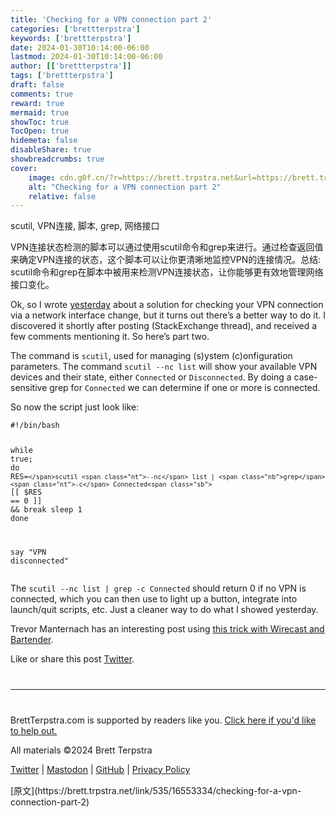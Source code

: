 ```yaml
---
title: 'Checking for a VPN connection part 2'
categories: ['brettterpstra']
keywords: ['brettterpstra']
date: 2024-01-30T10:14:00-06:00
lastmod: 2024-01-30T10:14:00-06:00
author: [['brettterpstra']]
tags: ['brettterpstra']
draft: false 
comments: true
reward: true 
mermaid: true 
showToc: true 
TocOpen: true 
hidemeta: false 
disableShare: true 
showbreadcrumbs: true 
cover:
    image: cdn.g0f.cn/?r=https://brett.trpstra.net&url=https://brett.trpstra.net/link/535/16553334.gif
    alt: "Checking for a VPN connection part 2"
    relative: false
---
```


<div>

<div> scutil, VPN连接, 脚本, grep, 网络接口

VPN连接状态检测的脚本可以通过使用scutil命令和grep来进行。通过检查返回值来确定VPN连接的状态，这个脚本可以让你更清晰地监控VPN的连接情况。总结: scutil命令和grep在脚本中被用来检测VPN连接状态，让你能够更有效地管理网络接口变化。 <div>
<p>Ok, so I wrote <a href="https://brettterpstra.com//2024/01/29/checking-for-a-vpn-connection-from-the-command-line/">yesterday</a> about a solution for checking your VPN connection via a network interface change, but it turns out there’s a better way to do it. I discovered it shortly after posting (StackExchange thread), and received a few comments mentioning it. So here’s part two.</p>
<p>The command is <code class="language-plaintext highlighter-rouge">scutil</code>, used for managing (s)ystem (c)onfiguration parameters. The command <code class="language-plaintext highlighter-rouge">scutil --nc list</code> will show your available VPN devices and their state, either <code class="language-plaintext highlighter-rouge">Connected</code> or <code class="language-plaintext highlighter-rouge">Disconnected</code>. By doing a case-sensitive grep for <code class="language-plaintext highlighter-rouge">Connected</code> we can determine if one or more is connected.</p>
<p>So now the script just look like:</p>
<div class="language-bash highlighter-rouge"><div class="highlight"><pre class="highlight fixed"><code><span class="c">#!/bin/bash</span>

<span class="k">while </span><span class="nb">true</span><span class="p">;</span> <span class="k">do
  </span><span class="nv">RES</span><span class="o">=</span><span class="sb">`</span>scutil <span class="nt">--nc</span> list | <span class="nb">grep</span> <span class="nt">-c</span> Connected<span class="sb">`</span>
  <span class="o">[[</span> <span class="nv">$RES</span> <span class="o">==</span> 0 <span class="o">]]</span> <span class="o">&amp;&amp;</span> <span class="nb">break
  sleep </span>1
<span class="k">done

</span>say <span class="s2">"VPN disconnected"</span></code></pre></div></div>
<p>The <code class="language-plaintext highlighter-rouge">scutil --nc list | grep -c Connected</code> should return 0 if no VPN is connected, which you can then use to light up a button, integrate into launch/quit scripts, etc. Just a cleaner way to do what I showed yesterday.</p>
<p>Trevor Manternach has an interesting post using <a href="https://trevormanternach.com/2024/01/12/using-bartender-to-only-display-wireguard-icon-if-connected-to-vpn/">this trick with Wirecast and Bartender</a>.</p>
<p>Like or share this post <a class="twitter" href="https://twitter.com/intent/tweet?original_referer=https%3A%2F%2Fbrettterpstra.com%2F2024%2F01%2F30%2Fchecking-for-a-vpn-connection-part-2%2F&amp;text=Checking+for+a+VPN+connection+part+2&amp;url=https%3A%2F%2Fbrettterpstra.com%2F2024%2F01%2F30%2Fchecking-for-a-vpn-connection-part-2%2F&amp;via=ttscoff" rel="nofollow" target="_blank" title="Tweet this post">Twitter</a>.</p>
<hr style="margin: 40px 0;"/>
<p>BrettTerpstra.com is supported by readers like you. <a href="https://brettterpstra.com/support/">Click here if you'd like to help out.</a></p>
<p class="copyright">All materials ©2024 Brett Terpstra</p>
<p><a href="https://twitter.com/ttscoff" rel="me">Twitter</a> | <a href="https://nojack.easydns.ca/@ttscoff" rel="me">Mastodon</a> | <a href="https://github.com/ttscoff">GitHub</a> | <a href="https://brettterpstra.com/legal/privacy.html">Privacy Policy</a></p><img height="1" src="cdn.g0f.cn/?r=https://brett.trpstra.net&url=https://brett.trpstra.net/link/535/16553334.gif" width="1"/>
</div></div>
</div>

<div>
[原文](https://brett.trpstra.net/link/535/16553334/checking-for-a-vpn-connection-part-2)
</div>

